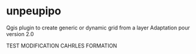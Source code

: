 unpeupipo
=========

Qgis plugin to create generic or dynamic grid from a layer
Adaptation pour version 2.0

TEST MODIFICATION CAHRLES FORMATION
